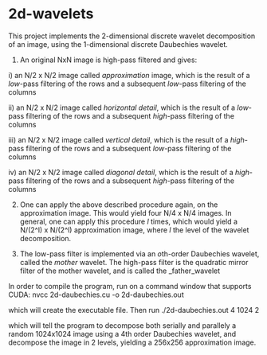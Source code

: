 # 2d-wavelets

This project implements the 2-dimensional discrete wavelet decomposition of an image, using the 1-dimensional discrete Daubechies wavelet.

1) An original NxN image is high-pass filtered and gives:

i) an N/2 x N/2 image called *approximation* image, which is the result of a _low_-pass filtering of the rows and a subsequent _low_-pass filtering of the columns

ii) an N/2 x N/2 image called *horizontal detail*, which is the result of a _low_-pass filtering of the rows and a subsequent _high_-pass filtering of the columns

iii) an N/2 x N/2 image called *vertical detail*, which is the result of a _high_-pass filtering of the rows and a subsequent _low_-pass filtering of the columns

iv) an N/2 x N/2 image called *diagonal detail*, which is the result of a _high_-pass filtering of the rows and a subsequent _high_-pass filtering of the columns

2) One can apply the above described procedure again, on the approximation image. This would yield four N/4 x N/4 images. In general, one can apply this procedure *l* times, which would yield a N/(2^l) x N/(2^l) approximation image, where *l* the level of the wavelet decomposition.

3) The low-pass filter is implemented via an *o*th-order Daubechies wavelet, called the _mother_ wavelet. The high-pass filter is the quadratic mirror filter of the mother wavelet, and is called the _father_wavelet

In order to compile the program, run on a command window that supports CUDA:
nvcc 2d-daubechies.cu -o 2d-daubechies.out

which will create the executable file. Then run
./2d-daubechies.out 4 1024 2

which will tell the program to decompose both serially and parallely a random 1024x1024 image using a 4th order Daubechies wavelet, and decompose the image in 2 levels, yielding a 256x256 approximation image.
